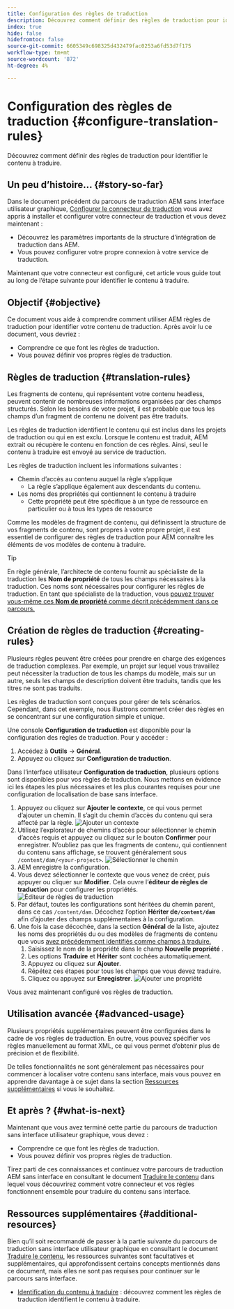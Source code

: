 ```yaml
---
title: Configuration des règles de traduction
description: Découvrez comment définir des règles de traduction pour identifier le contenu à traduire.
index: true
hide: false
hidefromtoc: false
source-git-commit: 6605349c698325d432479fac0253a6fd53d7f175
workflow-type: tm+mt
source-wordcount: '872'
ht-degree: 4%

---
```


# Configuration des règles de traduction {#configure-translation-rules}

Découvrez comment définir des règles de traduction pour identifier le contenu à traduire.

## Un peu d’histoire...  {#story-so-far}

Dans le document précédent du parcours de traduction AEM sans interface utilisateur graphique, [Configurer le connecteur de traduction](configure-connector.md) vous avez appris à installer et configurer votre connecteur de traduction et vous devez maintenant :

* Découvrez les paramètres importants de la structure d’intégration de traduction dans AEM.
* Vous pouvez configurer votre propre connexion à votre service de traduction.

Maintenant que votre connecteur est configuré, cet article vous guide tout au long de l’étape suivante pour identifier le contenu à traduire.

## Objectif {#objective}

Ce document vous aide à comprendre comment utiliser AEM règles de traduction pour identifier votre contenu de traduction. Après avoir lu ce document, vous devriez :

* Comprendre ce que font les règles de traduction.
* Vous pouvez définir vos propres règles de traduction.

## Règles de traduction {#translation-rules}

Les fragments de contenu, qui représentent votre contenu headless, peuvent contenir de nombreuses informations organisées par des champs structurés. Selon les besoins de votre projet, il est probable que tous les champs d’un fragment de contenu ne doivent pas être traduits.

Les règles de traduction identifient le contenu qui est inclus dans les projets de traduction ou qui en est exclu. Lorsque le contenu est traduit, AEM extrait ou récupère le contenu en fonction de ces règles. Ainsi, seul le contenu à traduire est envoyé au service de traduction.

Les règles de traduction incluent les informations suivantes :

* Chemin d’accès au contenu auquel la règle s’applique
   * La règle s’applique également aux descendants du contenu.
* Les noms des propriétés qui contiennent le contenu à traduire
   * Cette propriété peut être spécifique à un type de ressource en particulier ou à tous les types de ressource

Comme les modèles de fragment de contenu, qui définissent la structure de vos fragments de contenu, sont propres à votre propre projet, il est essentiel de configurer des règles de traduction pour AEM connaître les éléments de vos modèles de contenu à traduire.

>[!TIP]
>
>En règle générale, l’architecte de contenu fournit au spécialiste de la traduction les **Nom de propriété** de tous les champs nécessaires à la traduction. Ces noms sont nécessaires pour configurer les règles de traduction. En tant que spécialiste de la traduction, vous [pouvez trouver vous-même ces **Nom de propriété** comme décrit précédemment dans ce parcours.](getting-started.md#content-modlels)

## Création de règles de traduction {#creating-rules}

Plusieurs règles peuvent être créées pour prendre en charge des exigences de traduction complexes. Par exemple, un projet sur lequel vous travaillez peut nécessiter la traduction de tous les champs du modèle, mais sur un autre, seuls les champs de description doivent être traduits, tandis que les titres ne sont pas traduits.

Les règles de traduction sont conçues pour gérer de tels scénarios. Cependant, dans cet exemple, nous illustrons comment créer des règles en se concentrant sur une configuration simple et unique.

Une console **Configuration de traduction** est disponible pour la configuration des règles de traduction. Pour y accéder :

1. Accédez à **Outils** -> **Général**.
1. Appuyez ou cliquez sur **Configuration de traduction**.

Dans l’interface utilisateur **Configuration de traduction**, plusieurs options sont disponibles pour vos règles de traduction. Nous mettons en évidence ici les étapes les plus nécessaires et les plus courantes requises pour une configuration de localisation de base sans interface.

1. Appuyez ou cliquez sur **Ajouter le contexte**, ce qui vous permet d’ajouter un chemin. Il s’agit du chemin d’accès du contenu qui sera affecté par la règle.
   ![Ajouter un contexte](assets/add-translation-context.png)
1. Utilisez l’explorateur de chemins d’accès pour sélectionner le chemin d’accès requis et appuyez ou cliquez sur le bouton **Confirmer** pour enregistrer. N’oubliez pas que les fragments de contenu, qui contiennent du contenu sans affichage, se trouvent généralement sous `/content/dam/<your-project>`.
   ![Sélectionner le chemin](assets/select-context.png)
1. AEM enregistre la configuration.
1. Vous devez sélectionner le contexte que vous venez de créer, puis appuyer ou cliquer sur **Modifier**. Cela ouvre l’**éditeur de règles de traduction** pour configurer les propriétés.
   ![Éditeur de règles de traduction](assets/translation-rules-editor.png)
1. Par défaut, toutes les configurations sont héritées du chemin parent, dans ce cas `/content/dam`. Décochez l’option **Hériter de`/content/dam`** afin d’ajouter des champs supplémentaires à la configuration.
1. Une fois la case décochée, dans la section **Général** de la liste, ajoutez les noms des propriétés du ou des modèles de fragments de contenu que vous [avez précédemment identifiés comme champs à traduire.](getting-started.md#content-models)
   1. Saisissez le nom de la propriété dans le champ **Nouvelle propriété** .
   1. Les options **Traduire** et **Hériter** sont cochées automatiquement.
   1. Appuyez ou cliquez sur **Ajouter**.
   1. Répétez ces étapes pour tous les champs que vous devez traduire.
   1. Cliquez ou appuyez sur **Enregistrer**.
      ![Ajouter une propriété](assets/add-property.png)

Vous avez maintenant configuré vos règles de traduction.

## Utilisation avancée {#advanced-usage}

Plusieurs propriétés supplémentaires peuvent être configurées dans le cadre de vos règles de traduction. En outre, vous pouvez spécifier vos règles manuellement au format XML, ce qui vous permet d’obtenir plus de précision et de flexibilité.

De telles fonctionnalités ne sont généralement pas nécessaires pour commencer à localiser votre contenu sans interface, mais vous pouvez en apprendre davantage à ce sujet dans la section [Ressources supplémentaires](#additional-resources) si vous le souhaitez.

## Et après ? {#what-is-next}

Maintenant que vous avez terminé cette partie du parcours de traduction sans interface utilisateur graphique, vous devez :

* Comprendre ce que font les règles de traduction.
* Vous pouvez définir vos propres règles de traduction.

Tirez parti de ces connaissances et continuez votre parcours de traduction AEM sans interface en consultant le document [Traduire le contenu](translate-content.md) dans lequel vous découvrirez comment votre connecteur et vos règles fonctionnent ensemble pour traduire du contenu sans interface.

## Ressources supplémentaires {#additional-resources}

Bien qu’il soit recommandé de passer à la partie suivante du parcours de traduction sans interface utilisateur graphique en consultant le document [Traduire le contenu,](translate-content.md) les ressources suivantes sont facultatives et supplémentaires, qui approfondissent certains concepts mentionnés dans ce document, mais elles ne sont pas requises pour continuer sur le parcours sans interface.

* [Identification du contenu à traduire](/help/sites-cloud/administering/translation/rules.md)  : découvrez comment les règles de traduction identifient le contenu à traduire.
